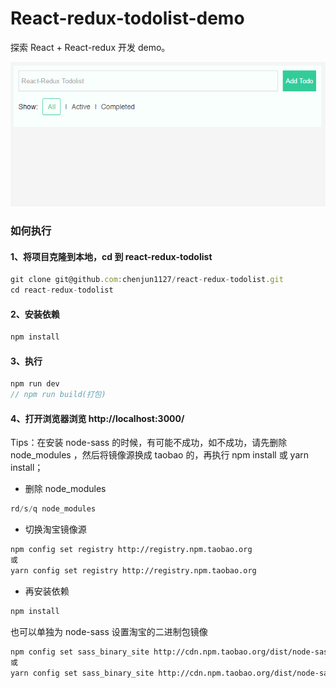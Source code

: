 
# React-redux-todolist-demo
探索 React + React-redux 开发 demo。

![首页](/pic.gif)

### 如何执行

#### 1、将项目克隆到本地，cd 到 react-redux-todolist

```javascript
git clone git@github.com:chenjun1127/react-redux-todolist.git
cd react-redux-todolist
```

#### 2、安装依赖

```javascript
npm install
```

#### 3、执行

```javascript
npm run dev
// npm run build(打包)
```

#### 4、打开浏览器浏览 http://localhost:3000/

Tips：在安装 node-sass 的时候，有可能不成功，如不成功，请先删除 node_modules ，然后将镜像源换成 taobao 的，再执行 npm install 或 yarn install；

-   删除 node_modules

```javascript
rd/s/q node_modules
```

-   切换淘宝镜像源

```bash
npm config set registry http://registry.npm.taobao.org
或
yarn config set registry http://registry.npm.taobao.org
```

-   再安装依赖

```bash
npm install
```

也可以单独为 node-sass 设置淘宝的二进制包镜像

```bash
npm config set sass_binary_site http://cdn.npm.taobao.org/dist/node-sass -g
或
yarn config set sass_binary_site http://cdn.npm.taobao.org/dist/node-sass -g
```

